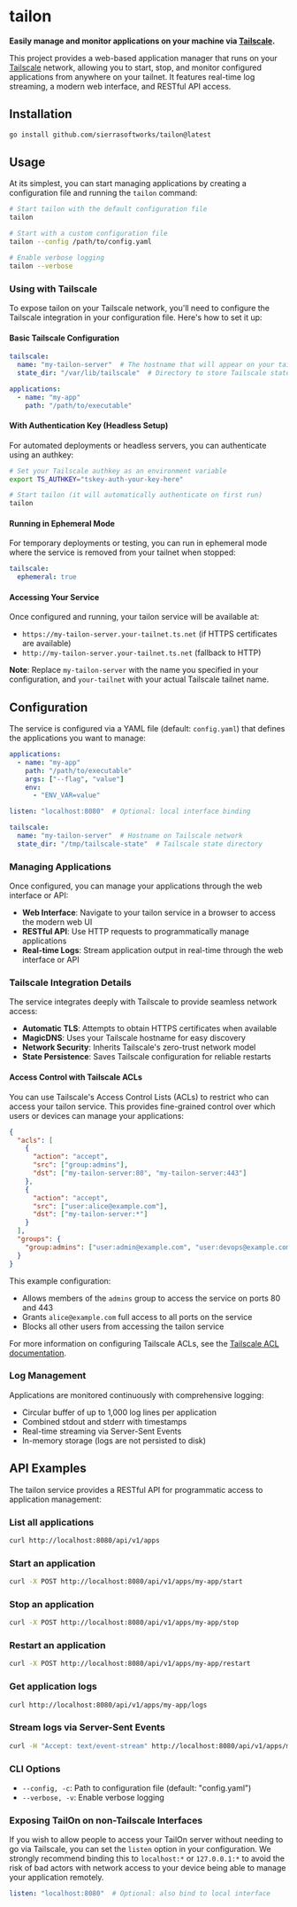 # tailon

**Easily manage and monitor applications on your machine via [Tailscale](https://tailscale.com/).**

This project provides a web-based application manager that runs on your [Tailscale](https://tailscale.com/) network, allowing you to start, stop, and monitor configured applications from anywhere on your tailnet. It features real-time log streaming, a modern web interface, and RESTful API access.

## Installation

```bash
go install github.com/sierrasoftworks/tailon@latest
```

## Usage

At its simplest, you can start managing applications by creating a configuration file and running the `tailon` command:

```bash
# Start tailon with the default configuration file
tailon

# Start with a custom configuration file
tailon --config /path/to/config.yaml

# Enable verbose logging
tailon --verbose
```

### Using with Tailscale

To expose tailon on your Tailscale network, you'll need to configure the Tailscale integration in your configuration file. Here's how to set it up:

#### Basic Tailscale Configuration

```yaml
tailscale:
  name: "my-tailon-server"  # The hostname that will appear on your tailnet
  state_dir: "/var/lib/tailscale"  # Directory to store Tailscale state

applications:
  - name: "my-app"
    path: "/path/to/executable"
```

#### With Authentication Key (Headless Setup)

For automated deployments or headless servers, you can authenticate using an authkey:

```bash
# Set your Tailscale authkey as an environment variable
export TS_AUTHKEY="tskey-auth-your-key-here"

# Start tailon (it will automatically authenticate on first run)
tailon
```

#### Running in Ephemeral Mode

For temporary deployments or testing, you can run in ephemeral mode where the service is removed from your tailnet when stopped:

```yaml
tailscale:
  ephemeral: true
```

#### Accessing Your Service

Once configured and running, your tailon service will be available at:

- `https://my-tailon-server.your-tailnet.ts.net` (if HTTPS certificates are available)
- `http://my-tailon-server.your-tailnet.ts.net` (fallback to HTTP)

**Note**: Replace `my-tailon-server` with the name you specified in your configuration, and `your-tailnet` with your actual Tailscale tailnet name.

## Configuration

The service is configured via a YAML file (default: `config.yaml`) that defines the applications you want to manage:

```yaml
applications:
  - name: "my-app"
    path: "/path/to/executable"
    args: ["--flag", "value"]
    env:
      - "ENV_VAR=value"

listen: "localhost:8080"  # Optional: local interface binding

tailscale:
  name: "my-tailon-server"  # Hostname on Tailscale network
  state_dir: "/tmp/tailscale-state"  # Tailscale state directory
```

### Managing Applications

Once configured, you can manage your applications through the web interface or API:

- **Web Interface**: Navigate to your tailon service in a browser to access the modern web UI
- **RESTful API**: Use HTTP requests to programmatically manage applications
- **Real-time Logs**: Stream application output in real-time through the web interface or API

### Tailscale Integration Details

The service integrates deeply with Tailscale to provide seamless network access:

- **Automatic TLS**: Attempts to obtain HTTPS certificates when available
- **MagicDNS**: Uses your Tailscale hostname for easy discovery
- **Network Security**: Inherits Tailscale's zero-trust network model
- **State Persistence**: Saves Tailscale configuration for reliable restarts

#### Access Control with Tailscale ACLs

You can use Tailscale's Access Control Lists (ACLs) to restrict who can access your tailon service. This provides fine-grained control over which users or devices can manage your applications:

```json
{
  "acls": [
    {
      "action": "accept",
      "src": ["group:admins"],
      "dst": ["my-tailon-server:80", "my-tailon-server:443"]
    },
    {
      "action": "accept", 
      "src": ["user:alice@example.com"],
      "dst": ["my-tailon-server:*"]
    }
  ],
  "groups": {
    "group:admins": ["user:admin@example.com", "user:devops@example.com"]
  }
}
```

This example configuration:

- Allows members of the `admins` group to access the service on ports 80 and 443
- Grants `alice@example.com` full access to all ports on the service
- Blocks all other users from accessing the tailon service

For more information on configuring Tailscale ACLs, see the [Tailscale ACL documentation](https://tailscale.com/kb/1018/acls/).

### Log Management

Applications are monitored continuously with comprehensive logging:

- Circular buffer of up to 1,000 log lines per application
- Combined stdout and stderr with timestamps
- Real-time streaming via Server-Sent Events
- In-memory storage (logs are not persisted to disk)

## API Examples

The tailon service provides a RESTful API for programmatic access to application management:

### List all applications

```bash
curl http://localhost:8080/api/v1/apps
```

### Start an application

```bash
curl -X POST http://localhost:8080/api/v1/apps/my-app/start
```

### Stop an application

```bash
curl -X POST http://localhost:8080/api/v1/apps/my-app/stop
```

### Restart an application

```bash
curl -X POST http://localhost:8080/api/v1/apps/my-app/restart
```

### Get application logs

```bash
curl http://localhost:8080/api/v1/apps/my-app/logs
```

### Stream logs via Server-Sent Events

```bash
curl -H "Accept: text/event-stream" http://localhost:8080/api/v1/apps/my-app/logs
```

### CLI Options

- `--config, -c`: Path to configuration file (default: "config.yaml")
- `--verbose, -v`: Enable verbose logging

### Exposing TailOn on non-Tailscale Interfaces

If you wish to allow people to access your TailOn server without needing to go via Tailscale,
you can set the `listen` option in your configuration. We strongly recommend binding this to
`localhost:*` or `127.0.0.1:*` to avoid the risk of bad actors with network access to your device
being able to manage your application remotely.

```yaml
listen: "localhost:8080"  # Optional: also bind to local interface
```
